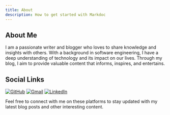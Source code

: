 ```yaml
---
title: About
description: How to get started with Markdoc
---
```


## About Me

I am a passionate writer and blogger who loves to share knowledge and insights with others. With a background in software engineering, I have a deep understanding of technology and its impact on our lives. Through my blog, I aim to provide valuable content that informs, inspires, and entertains.

## Social Links

[![GitHub](https://img.shields.io/badge/github-%23121011.svg?style=for-the-badge&logo=github&logoColor=white)](https://github.com/AyushAntwal)
[![Gmail](https://img.shields.io/badge/Gmail-D14836?style=for-the-badge&logo=gmail&logoColor=white)](mailto:ayuhsantiwal08@gamil.com)
[![LinkedIn](https://img.shields.io/badge/linkedin-%230077B5.svg?style=for-the-badge&logo=linkedin&logoColor=white)](https://www.linkedin.com/in/ayush-antiwal-dev)

Feel free to connect with me on these platforms to stay updated with my latest blog posts and other interesting content.
